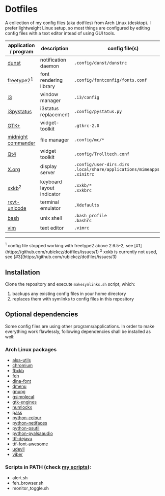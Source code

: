 # Dotfiles

A collection of my config files (aka dotfiles) from Arch Linux (desktop). I prefer lightweight Linux setup, so most things are configured by editing config files with a text editor intead of using GUI tools.

| application / program  | description | config file(s) |
| ------------- | ------------- | ------------- |
| [dunst](https://www.archlinux.org/packages/community/i686/dunst/) | notification daemon | `.config/dunst/dunstrc` |
| [freetype2](https://www.archlinux.org/packages/extra/x86_64/freetype2/)<sup>1</sup> | font rendering library | `.config/fontconfig/fonts.conf` |
| [i3](https://www.archlinux.org/groups/x86_64/i3/)  | window manager | `.i3/config` |
| [i3pystatus](https://www.archlinux.org/groups/x86_64/i3/)  | i3status replacement | `.config/pystatus.py` |
| [GTK+](https://www.archlinux.org/packages/extra/x86_64/gtk2/)  | widget-toolkit | `.gtkrc-2.0` |
| [midnight commander](https://www.archlinux.org/packages/community/x86_64/mc/)  | file manager | `.config/mc/*`  |
| [Qt4](https://www.archlinux.org/packages/extra/x86_64/freetype2/) | widget toolkit | `.config/Trolltech.conf` |
| [X.org](https://www.archlinux.org/packages/extra/x86_64/freetype2/) | display server | `.config/user-dirs.dirs`<br>`.local/share/applications/mimeapps.list`<br>`.xinitrc`  |
| [xxkb](https://www.archlinux.org/packages/community/x86_64/xxkb/)<sup>2</sup> | keyboard layout indicator |`.xxkb/*`<br>`.xxkbrc`  |
| [rxvt-unicode](https://www.archlinux.org/packages/community/x86_64/rxvt-unicode/) | terminal emulator | `.Xdefaults` |
| [bash](https://www.archlinux.org/packages/core/x86_64/bash/) | unix shell | `.bash_profile`<br>`.bashrc`  |
| [vim](https://www.archlinux.org/packages/extra/x86_64/gvim/)  | text editor | `.vimrc` |

<hr>
<sup>1</sup> config file stopped working with freetype2 above 2.6.5-2, see [#1](https://github.com/rubickcz/dotfiles/issues/1)  
<sup>2</sup> xxkb is currently not used, see [#3](https://github.com/rubickcz/dotfiles/issues/3)

## Installation

Clone the repository and execute `makesymlinks.sh` script, which:

1. backups any existing config files in your home directory 
2. replaces them with symlinks to config files in this repository

## Optional dependencies

Some config files are using other programs/applications. In order to make everything work flawlessly, following dependencies shall be installed as well:

### Arch Linux packages
* [alsa-utils](https://www.archlinux.org/packages/extra/x86_64/alsa-utils/)
* [chromium](https://www.archlinux.org/packages/extra/x86_64/chromium/)
* [fbxkb](https://aur.archlinux.org/packages/fbxkb/)
* [feh](https://www.archlinux.org/packages/?name=feh)
* [dina-font](https://www.archlinux.org/packages/community/any/dina-font/)
* [dmenu](https://www.archlinux.org/packages/community/x86_64/dmenu/)
* [gnupg](https://www.archlinux.org/packages/core/x86_64/gnupg/)
* [gsimplecal](https://www.archlinux.org/packages/community/x86_64/gsimplecal/)
* [gtk-engines](https://www.archlinux.org/packages/extra/i686/gtk-engines/)
* [numlockx](https://www.archlinux.org/packages/community/x86_64/numlockx/)
* [pass](https://www.archlinux.org/packages/community/any/pass/)
* [python-colour](https://aur.archlinux.org/packages/python-colour/)
* [python-netifaces](https://www.archlinux.org/packages/community/x86_64/python-netifaces/)
* [python-psutil](https://www.archlinux.org/packages/community/x86_64/python-psutil/)
* [python-pyalsaaudio](https://aur.archlinux.org/packages/python-pyalsaaudio/)
* [ttf-dejavu](https://www.archlinux.org/packages/extra/any/ttf-dejavu/)
* [ttf-font-awesome](https://aur.archlinux.org/packages/ttf-font-awesome/)
* [udevil](https://www.archlinux.org/packages/community/x86_64/udevil/)
* [viber](https://aur.archlinux.org/packages/viber/)

### Scripts in PATH (check [my scripts](https://github.com/rubickcz/scripts)):
* alert.sh
* feh_browser.sh
* monitor_toggle.sh
